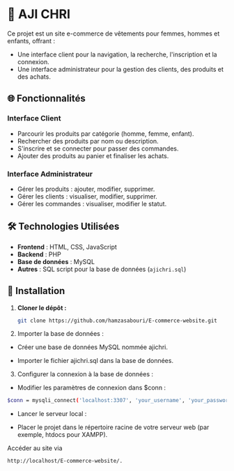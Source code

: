 # 🛒 AJI CHRI

Ce projet est un site e-commerce de vêtements pour femmes, hommes et enfants, offrant :

- Une interface client pour la navigation, la recherche, l'inscription et la connexion.
- Une interface administrateur pour la gestion des clients, des produits et des achats.

## 🌐 Fonctionnalités

### Interface Client

- Parcourir les produits par catégorie (homme, femme, enfant).
- Rechercher des produits par nom ou description.
- S'inscrire et se connecter pour passer des commandes.
- Ajouter des produits au panier et finaliser les achats.

### Interface Administrateur

- Gérer les produits : ajouter, modifier, supprimer.
- Gérer les clients : visualiser, modifier, supprimer.
- Gérer les commandes : visualiser, modifier le statut.

## 🛠️ Technologies Utilisées

- **Frontend** : HTML, CSS, JavaScript
- **Backend** : PHP
- **Base de données** : MySQL
- **Autres** : SQL script pour la base de données (`ajichri.sql`)



## 🚀 Installation

1. **Cloner le dépôt :**

   ```bash
   git clone https://github.com/hamzasabouri/E-commerce-website.git
   ```
2. Importer la base de données :

- Créer une base de données MySQL nommée ajichri.

- Importer le fichier ajichri.sql dans la base de données.

3. Configurer la connexion à la base de données :

 - Modifier les paramètres de connexion dans $conn  :

```bash
$conn = mysqli_connect('localhost:3307', 'your_username', 'your_password', 'ajichri');

```
- Lancer le serveur local :

- Placer le projet dans le répertoire racine de votre serveur web (par exemple, htdocs pour XAMPP).

Accéder au site via 
```bash
http://localhost/E-commerce-website/.
```
